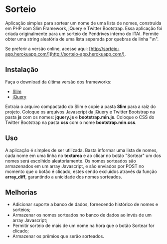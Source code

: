 Sorteio
=======

Aplicação simples para sortear um nome de uma lista de nomes, construída em PHP com Slim Framework, jQuery e Twitter Bootstrap. Essa aplicação foi criada originalmente para um sorteio de Pendrives interno do ITAI. Permite obter uma string aleatória de uma lista separada por quebras de linha "\n".

Se preferir a versão online, acesse aqui: [http://sorteio-app.herokuapp.com/](http://sorteio-app.herokuapp.com/).

## Instalação

Faça o download da última versão dos frameworks:

* [Slim](http://www.slimframework.com/install)
* [jQuery](http://jquery.com)


Extraia o arquivo compactado do Slim e copie a pasta **Slim** para a raíz do projeto. Coloque os arquivos Javascript da jQuery e Twitter Bootstrap na pasta **js** com os nomes: **jquery.js** e **bootstrap.min.js**. Coloque o CSS do Twitter Bootstrap na pasta **css** com o nome **bootstrap.min.css**.

## Uso

A aplicação é simples de ser utilizada. Basta informar uma lista de nomes, cada nome em uma linha no **textarea** e ao clicar no botão "Sortear" um dos nomes será escolhido aleatoriamente. Os nomes sorteados são armazenados em um array Javascript, e são enviados por POST no momento que o botão é clicado, estes sendo excluídos através da função **array_diff**, garantindo a unicidade dos nomes sorteados.

## Melhorias

* Adicionar suporte a banco de dados, fornecendo histórico de nomes e sorteios;
* Armazenar os nomes sorteados no banco de dados ao invés de um array Javascript;
* Permitir sorteio de mais de um nome na hora que o botão Sortear for clicado;
* Armazenar os prêmios que serão sorteados.
